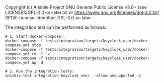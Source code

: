 Copyright (c) Ansible Project
GNU General Public License v3.0+ (see LICENSES/GPL-3.0-or-later.txt or https://www.gnu.org/licenses/gpl-3.0.txt)
SPDX-License-Identifier: GPL-3.0-or-later

The integration test can be performed as follows:

```
# 1. Start docker-compose:
docker-compose -f tests/integration/targets/keycloak_user/docker-compose.yml stop
docker-compose -f tests/integration/targets/keycloak_user/docker-compose.yml rm -f -v
docker-compose -f tests/integration/targets/keycloak_user/docker-compose.yml up -d

# 2. Run the integration tests:
ansible-test integration keycloak_user --allow-unsupported -v
```
